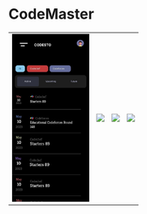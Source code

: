 # CodeMaster
<table>
  <tr>
    <td> <img src="https://raw.githubusercontent.com/kalp-77/Codesto/master/screenshots/mainscreen.jpg" widhth="330" height="330">
    <td> <img src="https://user-images.githubusercontent.com/91387531/152636902-36c199d1-2fab-4e13-a8be-173954e0a754.jpeg" widhth="330" height="330">
    <td><img src="https://user-images.githubusercontent.com/91387531/152636907-e60fe577-f9c1-48c9-bb1f-7f550ab2b536.jpeg" widhth="330" height="330">
    <td> <img src="https://user-images.githubusercontent.com/91387531/152636905-7ed6a2ec-6b94-4e6d-955c-0f2120647df7.jpeg" widhth="330" height="330">
  </tr>
 </p>
